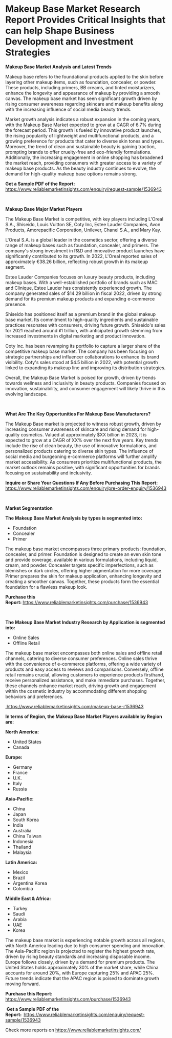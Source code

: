 <p><h1>Makeup Base Market Research Report Provides Critical Insights that can help Shape Business Development and Investment Strategies</h1></p><p><strong>Makeup Base Market Analysis and Latest Trends</strong></p>
<p><p>Makeup base refers to the foundational products applied to the skin before layering other makeup items, such as foundation, concealer, or powder. These products, including primers, BB creams, and tinted moisturizers, enhance the longevity and appearance of makeup by providing a smooth canvas. The makeup base market has seen significant growth driven by rising consumer awareness regarding skincare and makeup benefits along with the increasing influence of social media beauty trends.</p><p>Market growth analysis indicates a robust expansion in the coming years, with the Makeup Base Market expected to grow at a CAGR of 6.7% during the forecast period. This growth is fueled by innovative product launches, the rising popularity of lightweight and multifunctional products, and a growing preference for products that cater to diverse skin tones and types. Moreover, the trend of clean and sustainable beauty is gaining traction, prompting brands to offer cruelty-free and eco-friendly formulations. Additionally, the increasing engagement in online shopping has broadened the market reach, providing consumers with greater access to a variety of makeup base products. As the beauty industry continues to evolve, the demand for high-quality makeup base options remains strong.</p></p>
<p><strong>Get a Sample PDF of the Report:&nbsp;</strong> <a href="https://www.reliablemarketinsights.com/enquiry/request-sample/1536943?utm_campaign=2131&utm_medium=2&utm_source=Github&utm_content=ia&utm_term=06022025&utm_id=makeup-base">https://www.reliablemarketinsights.com/enquiry/request-sample/1536943</a></p>
<p>&nbsp;</p>
<p><strong>Makeup Base Major Market Players</strong></p>
<p><p>The Makeup Base Market is competitive, with key players including L'Oreal S.A., Shiseido, Louis Vuitton SE, Coty Inc, Estee Lauder Companies, Avon Products, Amorepacific Corporation, Unilever, Chanel S.A., and Mary Kay. </p><p>L'Oreal S.A. is a global leader in the cosmetics sector, offering a diverse range of makeup bases such as foundation, concealer, and primers. The company's strong investment in R&D and innovative product launches have significantly contributed to its growth. In 2022, L'Oreal reported sales of approximately €38.26 billion, reflecting robust growth in its makeup segment.</p><p>Estee Lauder Companies focuses on luxury beauty products, including makeup bases. With a well-established portfolio of brands such as MAC and Clinique, Estee Lauder has consistently experienced growth. The company generated sales of $14.29 billion in fiscal 2022, driven by strong demand for its premium makeup products and expanding e-commerce presence.</p><p>Shiseido has positioned itself as a premium brand in the global makeup base market. Its commitment to high-quality ingredients and sustainable practices resonates with consumers, driving future growth. Shiseido's sales for 2021 reached around ¥1 trillion, with anticipated growth stemming from increased investments in digital marketing and product innovation.</p><p>Coty Inc. has been revamping its portfolio to capture a larger share of the competitive makeup base market. The company has been focusing on strategic partnerships and influencer collaborations to enhance its brand visibility. Coty's sales stood at $4.5 billion in 2022, with potential growth linked to expanding its makeup line and improving its distribution strategies.</p><p>Overall, the Makeup Base Market is poised for growth, driven by trends towards wellness and inclusivity in beauty products. Companies focused on innovation, sustainability, and consumer engagement will likely thrive in this evolving landscape.</p></p>
<p>&nbsp;</p>
<p><strong>What Are The Key Opportunities For Makeup Base Manufacturers?</strong></p>
<p><p>The Makeup Base market is projected to witness robust growth, driven by increasing consumer awareness of skincare and rising demand for high-quality cosmetics. Valued at approximately $XX billion in 2023, it is expected to grow at a CAGR of XX% over the next five years. Key trends include the rise of clean beauty, the use of innovative formulations, and personalized products catering to diverse skin types. The influence of social media and burgeoning e-commerce platforms will further amplify market accessibility. As consumers prioritize multifunctional products, the market outlook remains positive, with significant opportunities for brands focusing on sustainability and inclusivity.</p></p>
<p><strong>Inquire or Share Your Questions If Any Before Purchasing This Report:</strong> <a href="https://www.reliablemarketinsights.com/enquiry/pre-order-enquiry/1536943?utm_campaign=2131&utm_medium=2&utm_source=Github&utm_content=ia&utm_term=06022025&utm_id=makeup-base">https://www.reliablemarketinsights.com/enquiry/pre-order-enquiry/1536943</a></p>
<p>&nbsp;</p>
<p><strong>Market Segmentation</strong></p>
<p><strong>The Makeup Base Market Analysis by types is segmented into:</strong></p>
<p><ul><li>Foundation</li><li>Concealer</li><li>Primer</li></ul></p>
<p><p>The makeup base market encompasses three primary products: foundation, concealer, and primer. Foundation is designed to create an even skin tone and provide coverage, available in various formulations, including liquid, cream, and powder. Concealer targets specific imperfections, such as blemishes or dark circles, offering higher pigmentation for more coverage. Primer prepares the skin for makeup application, enhancing longevity and creating a smoother canvas. Together, these products form the essential foundation for a flawless makeup look.</p></p>
<p><strong>Purchase this Report:&nbsp;</strong><a href="https://www.reliablemarketinsights.com/purchase/1536943?utm_campaign=2131&utm_medium=2&utm_source=Github&utm_content=ia&utm_term=06022025&utm_id=makeup-base">https://www.reliablemarketinsights.com/purchase/1536943</a></p>
<p>&nbsp;</p>
<p><strong>The Makeup Base Market Industry Research by Application is segmented into:</strong></p>
<p><ul><li>Online Sales</li><li>Offline Retail</li></ul></p>
<p><p>The makeup base market encompasses both online sales and offline retail channels, catering to diverse consumer preferences. Online sales thrive with the convenience of e-commerce platforms, offering a wide variety of products and easy access to reviews and comparisons. Conversely, offline retail remains crucial, allowing customers to experience products firsthand, receive personalized assistance, and make immediate purchases. Together, these channels enhance market reach, driving growth and engagement within the cosmetic industry by accommodating different shopping behaviors and preferences.</p></p>
<p><a href="https://www.reliablemarketinsights.com/makeup-base-r1536943?utm_campaign=2131&utm_medium=2&utm_source=Github&utm_content=ia&utm_term=06022025&utm_id=makeup-base">&nbsp;https://www.reliablemarketinsights.com/makeup-base-r1536943</a></p>
<p><strong>In terms of Region, the Makeup Base Market Players available by Region are:</strong></p>
<p>
    <p> <strong> North America: </strong>
        <ul>
            <li>United States</li>
            <li>Canada</li>
        </ul>
        </p> 
    <p> <strong> Europe: </strong>
        <ul>
            <li>Germany</li>
            <li>France</li>
            <li>U.K.</li>
            <li>Italy</li>
            <li>Russia</li>
        </ul>
        </p> 
    <p> <strong> Asia-Pacific: </strong>
        <ul>
            <li>China</li>
            <li>Japan</li>
            <li>South Korea</li>
            <li>India</li>
            <li>Australia</li>
            <li>China Taiwan</li>
            <li>Indonesia</li>
            <li>Thailand</li>
            <li>Malaysia</li>
        </ul>
        </p> 
    <p> <strong> Latin America: </strong>
        <ul>
            <li>Mexico</li>
            <li>Brazil</li>
            <li>Argentina Korea</li>
            <li>Colombia</li>
        </ul>
        </p> 
    <p> <strong> Middle East & Africa: </strong>
        <ul>
            <li>Turkey</li>
            <li>Saudi</li>
            <li>Arabia</li>
            <li>UAE</li>
            <li>Korea</li>
        </ul>
    </p>
    </p>
<p><p>The makeup base market is experiencing notable growth across all regions, with North America leading due to high consumer spending and innovation. The Asia-Pacific region is projected to register the highest growth rate, driven by rising beauty standards and increasing disposable income. Europe follows closely, driven by a demand for premium products. The United States holds approximately 30% of the market share, while China accounts for around 20%, with Europe capturing 25% and APAC 25%. Future trends indicate that the APAC region is poised to dominate growth moving forward.</p></p>
<p><strong>Purchase this Report: </strong><a href="https://www.reliablemarketinsights.com/purchase/1536943?utm_campaign=2131&utm_medium=2&utm_source=Github&utm_content=ia&utm_term=06022025&utm_id=makeup-base">https://www.reliablemarketinsights.com/purchase/1536943</a></p>
<p>&nbsp;<strong>Get a Sample PDF of the Report:&nbsp;&nbsp;</strong><a href="https://www.reliablemarketinsights.com/enquiry/request-sample/1536943?utm_campaign=2131&utm_medium=2&utm_source=Github&utm_content=ia&utm_term=06022025&utm_id=makeup-base">https://www.reliablemarketinsights.com/enquiry/request-sample/1536943</a></p>
<p><strong></strong></p>
<p>Check more reports on <a href="https://www.reliablemarketinsights.com/?utm_campaign=2131&utm_medium=2&utm_source=Github&utm_content=ia&utm_term=06022025&utm_id=makeup-base">https://www.reliablemarketinsights.com/</a></p>